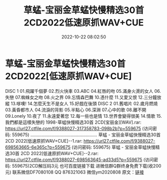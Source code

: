 ﻿---
title: 草蜢-宝丽金草蜢快慢精选30首2CD2022低速原抓WAV+CUE
date: 2022-10-22 08:02:50
categories: 新碟专辑、稀有等精品
tags: 华语中文
---
# 草蜢-宝丽金草蜢快慢精选30首2CD2022[低速原抓WAV+CUE]

DISC 1
01.飛躍千個夢
02.烈火快車
03.ABC
04.紅唇的吻
05.滿身火燙的女人
06.失戀
07.蜘蛛女之吻
08.火之界
09.忘情森巴舞
10.憑什麼
11.又愛又恨
12.三分鐘放縱
13.嗲噢!
14.怎麼天生不是女人
15.好戲在後頭
DISC 2
01.舊唱片
02.歲月燃燒
03.黃昏都市人
04.流淚的背影
05.半點心
06.深淵
07.心中的歌
08.離不開
09.Lonely
10.夜了
11.永遠愛著您
12.每一些也是情
13.世界會變得很美
14.情歌
15.我們都是這樣失戀的
1998-草蜢快慢精选30首 2CD[宝丽金][WAV].rar: https://url27.ctfile.com/f/9388027-317358783-098b2b?p=559675
(访问密码: 559675)
.....................................................
草蜢 - 宝丽金草蜢快慢精选30首 2CD 2022[低速原抓WAV+CUE]--1.rar: https://url27.ctfile.com/f/9388027-698563665-6e365c?p=559675
(访问密码: 559675)
草蜢 - 宝丽金草蜢快慢精选30首 2CD 2022[低速原抓WAV+CUE]--2.rar: https://url27.ctfile.com/f/9388027-698563645-ad33d5?p=559675
(访问密码: 559675)2CD解压码3元
也可百度链接下载
进微信群Q群终身免费下载(收200元)
联系微信DF7080108 QQ 876321063
微信ym2020808
原文：[链接](https://blog.sina.com.cn/s/blog_1647c7e7601030zz6.html)